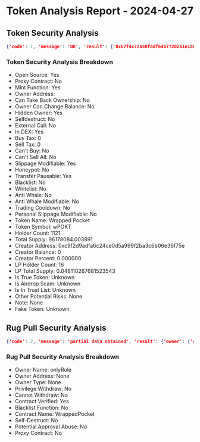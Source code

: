 # Token Analysis Report - 2024-04-27

## Token Security Analysis
```json
{'code': 1, 'message': 'OK', 'result': {'0x67f4c72a50f8df6487720261e188f2abe83f57d7': {'note': None, 'lp_total_supply': '0.048110267681523543', 'lp_holders': [{'is_locked': 0, 'is_contract': 1, 'address': '0x3893b6deb66a8bfebda3333103064668f89bf9dd', 'balance': '0.032604443598764659', 'nft_list': None, 'locked_detail': None, 'tag': '', 'percent': '0.677702394312102282'}, {'is_locked': 0, 'is_contract': 1, 'address': '0x2f16615234827ee4df14d02d40c24e6a258dd360', 'balance': '0.014988281814599571', 'nft_list': None, 'locked_detail': None, 'tag': '', 'percent': '0.311540187508782660'}, {'is_locked': 0, 'is_contract': 0, 'address': '0x72256119213bc05e8e74ca53c3c9ffe8d87e4f96', 'balance': '0.000195879872566725', 'nft_list': None, 'locked_detail': None, 'tag': '', 'percent': '0.004071477503791804'}, {'is_locked': 0, 'is_contract': 0, 'address': '0x9fd2cda7746b7968e933a9403412ed0fa5e23638', 'balance': '0.000079614801349555', 'nft_list': None, 'locked_detail': None, 'tag': '', 'percent': '0.001654840124286620'}, {'is_locked': 0, 'is_contract': 0, 'address': '0xac8a87c30c36508eb4db4925f4ed798828026571', 'balance': '0.000063965332868881', 'nft_list': None, 'locked_detail': None, 'tag': '', 'percent': '0.001329556785930054'}, {'is_locked': 0, 'is_contract': 0, 'address': '0x2442f0a5bd476a64baa61641bb9f5a0bb42ec875', 'balance': '0.000063262942468098', 'nft_list': None, 'locked_detail': None, 'tag': '', 'percent': '0.001314957191402070'}, {'is_locked': 0, 'is_contract': 0, 'address': '0xa1a3ae5dd11b228cb8a326c37761ed2209d0a398', 'balance': '0.000040427691735038', 'nft_list': None, 'locked_detail': None, 'tag': '', 'percent': '0.000840313173949851'}, {'is_locked': 0, 'is_contract': 0, 'address': '0xb5f9883a9318f3c7bc50a40be24f975885fe13a5', 'balance': '0.000040022906009652', 'nft_list': None, 'locked_detail': None, 'tag': '', 'percent': '0.000831899466338295'}, {'is_locked': 0, 'is_contract': 0, 'address': '0x4083a9fe0b29d83ac3b638040685514e3b7481c0', 'balance': '0.00001221196777619', 'nft_list': None, 'locked_detail': None, 'tag': '', 'percent': '0.000253832879439162'}, {'is_locked': 0, 'is_contract': 0, 'address': '0xf82b583550902cf35c5e8db49a1373c832dc5cb7', 'balance': '0.000006691237995902', 'nft_list': None, 'locked_detail': None, 'tag': '', 'percent': '0.000139081288015192'}], 'is_airdrop_scam': None, 'other_potential_risks': None, 'transfer_pausable': '1', 'trading_cooldown': '0', 'hidden_owner': '1', 'selfdestruct': '0', 'owner_percent': '0', 'is_whitelisted': '0', 'holder_count': '1121', 'trust_list': None, 'is_honeypot': '0', 'honeypot_with_same_creator': '0', 'holders': [{'is_locked': 0, 'is_contract': 1, 'address': '0xa7fd8ff8f4cada298286d3006ee8f9c11e2ff84e', 'balance': '7807049.313459', 'locked_detail': None, 'tag': 'UniswapV2', 'percent': '0.081172851323833363'}, {'is_locked': 0, 'is_contract': 0, 'address': '0xbef7d18f6adc96226efce73cd4805b57e1ba5560', 'balance': '4360681.183499', 'locked_detail': None, 'tag': '', 'percent': '0.045339655376401378'}, {'is_locked': 0, 'is_contract': 0, 'address': '0xc0fd44f7f62a45b2ca447c4d8b4b51ccc8d93d95', 'balance': '3974883.498059', 'locked_detail': None, 'tag': '', 'percent': '0.041328370586985194'}, {'is_locked': 0, 'is_contract': 0, 'address': '0xa7393d2f073eadd425b254a60e72c464e8fa4c20', 'balance': '3851745.6', 'locked_detail': None, 'tag': '', 'percent': '0.040048059179928901'}, {'is_locked': 0, 'is_contract': 0, 'address': '0xfe925b6702fa9d40bd1cd8463ca84fa15450313a', 'balance': '2755137.586698', 'locked_detail': None, 'tag': '', 'percent': '0.028646209947232236'}, {'is_locked': 0, 'is_contract': 0, 'address': '0xa9777978d1c52dce9d4fcbe6b056176511807335', 'balance': '2258311.197138', 'locked_detail': None, 'tag': '', 'percent': '0.023480517630676000'}, {'is_locked': 0, 'is_contract': 0, 'address': '0xf2c1b5561e8c81f8f59053a9bf9ac38b144034cf', 'balance': '2243628.865447', 'locked_detail': None, 'tag': '', 'percent': '0.023327859862089073'}, {'is_locked': 0, 'is_contract': 0, 'address': '0x5ec44bf4fbf55f4dfade5c5ac81340dd7f88d2eb', 'balance': '2093201.685284', 'locked_detail': None, 'tag': '', 'percent': '0.021763811443772543'}, {'is_locked': 0, 'is_contract': 0, 'address': '0xb914c003578a73d8b16992f194e40a0084c36c4e', 'balance': '1814743.881402', 'locked_detail': None, 'tag': '', 'percent': '0.018868580094905845'}, {'is_locked': 0, 'is_contract': 0, 'address': '0x37a039ae9a2ea8fc01277cca13c50f5d28ffd650', 'balance': '1755144.99', 'locked_detail': None, 'tag': '', 'percent': '0.018248907827369419'}], 'dex': [{'name': 'UniswapV2', 'liquidity': '1155347.18951860', 'pair': '0xa7fd8ff8f4cada298286d3006ee8f9c11e2ff84e'}, {'name': 'UniswapV3', 'liquidity': '6859.41526595', 'pair': '0xd6ea97125b9aee8e72f52f790929b1f0824b775b'}, {'name': 'UniswapV3', 'liquidity': '0.00036300', 'pair': '0x13f4b2b253950aebb69a6609daee798f77f5c3d4'}, {'name': 'UniswapV2', 'liquidity': '0.00000000', 'pair': '0x18ece71e6e5549f7cfe1cf2112bf56191e7f6eae'}], 'is_open_source': '1', 'sell_tax': '0', 'token_name': 'Wrapped Pocket', 'fake_token': None, 'creator_address': '0xc9f2d9adfa6c24ce0d5a999f2ba3c6b06e36f75e', 'creator_percent': '0.000000', 'is_proxy': '0', 'creator_balance': '0', 'is_in_dex': '1', 'owner_balance': '0', 'total_supply': '96178084.003891', 'is_true_token': None, 'can_take_back_ownership': '0', 'is_blacklisted': '0', 'owner_address': '', 'slippage_modifiable': '1', 'buy_tax': '0', 'external_call': '0', 'cannot_sell_all': '0', 'lp_holder_count': '16', 'personal_slippage_modifiable': '0', 'is_anti_whale': '0', 'is_mintable': '1', 'owner_change_balance': '0', 'cannot_buy': '0', 'anti_whale_modifiable': '0', 'token_symbol': 'wPOKT'}}}
```

### Token Security Analysis Breakdown
- Open Source: Yes
- Proxy Contract: No
- Mint Function: Yes
- Owner Address: 
- Can Take Back Ownership: No
- Owner Can Change Balance: No
- Hidden Owner: Yes
- Selfdestruct: No
- External Call: No
- In DEX: Yes
- Buy Tax: 0
- Sell Tax: 0
- Can't Buy: No
- Can't Sell All: No
- Slippage Modifiable: Yes
- Honeypot: No
- Transfer Pausable: Yes
- Blacklist: No
- Whitelist: No
- Anti Whale: No
- Anti Whale Modifiable: No
- Trading Cooldown: No
- Personal Slippage Modifiable: No
- Token Name: Wrapped Pocket
- Token Symbol: wPOKT
- Holder Count: 1121
- Total Supply: 96178084.003891
- Creator Address: 0xc9f2d9adfa6c24ce0d5a999f2ba3c6b06e36f75e
- Creator Balance: 0
- Creator Percent: 0.000000
- LP Holder Count: 16
- LP Total Supply: 0.048110267681523543
- Is True Token: Unknown
- Is Airdrop Scam: Unknown
- Is In Trust List: Unknown
- Other Potential Risks: None
- Note: None
- Fake Token: Unknown

## Rug Pull Security Analysis
```json
{'code': 2, 'message': 'partial data obtained', 'result': {'owner': {'owner_name': 'onlyRole', 'owner_address': None, 'owner_type': None}, 'privilege_withdraw': 0, 'withdraw_missing': 0, 'is_open_source': 1, 'blacklist': 0, 'contract_name': 'WrappedPocket', 'selfdestruct': 0, 'is_proxy': 0, 'approval_abuse': 0}}
```

### Rug Pull Security Analysis Breakdown
- Owner Name: onlyRole
- Owner Address: None
- Owner Type: None
- Privilege Withdraw: No
- Cannot Withdraw: No
- Contract Verified: Yes
- Blacklist Function: No
- Contract Name: WrappedPocket
- Self-Destruct: No
- Potential Approval Abuse: No
- Proxy Contract: No
